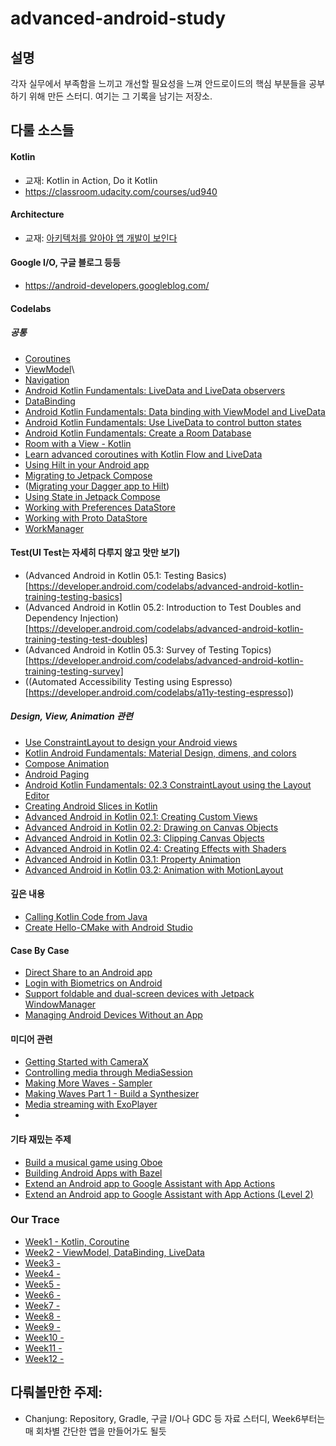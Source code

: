 # advanced-android-study

## 설명
각자 실무에서 부족함을 느끼고 개선할 필요성을 느껴 안드로이드의 핵심 부분들을 공부하기 위해 만든 스터디. 여기는 그 기록을 남기는 저장소.

## 다룰 소스들

#### Kotlin
- 교재: Kotlin in Action, Do it Kotlin
- https://classroom.udacity.com/courses/ud940

#### Architecture
- 교재: [아키텍처를 알아야 앱 개발이 보인다](http://www.kyobobook.co.kr/product/detailViewKor.laf?mallGb=KOR&ejkGb=KOR&barcode=9791190014878)

#### Google I/O, 구글 블로그 등등
- https://android-developers.googleblog.com/

#### Codelabs

##### 공통
- [Coroutines](https://codelabs.developers.google.com/codelabs/kotlin-coroutines/index.html)
- [ViewModel](https://developer.android.com/codelabs/kotlin-android-training-view-model#0)\
- [Navigation](https://developer.android.com/codelabs/android-navigation)
- [Android Kotlin Fundamentals: LiveData and LiveData observers](https://developer.android.com/codelabs/kotlin-android-training-live-data?hl=en)
- [DataBinding](https://developer.android.com/codelabs/android-databinding#0)
- [Android Kotlin Fundamentals: Data binding with ViewModel and LiveData](https://developer.android.com/codelabs/kotlin-android-training-live-data-data-binding?hl=en)
- [Android Kotlin Fundamentals: Use LiveData to control button states](https://developer.android.com/codelabs/kotlin-android-training-quality-and-states?hl=en)
- [Android Kotlin Fundamentals: Create a Room Database](https://developer.android.com/codelabs/kotlin-android-training-room-database?hl=en)
- [Room with a View - Kotlin](https://developer.android.com/codelabs/android-room-with-a-view-kotlin#0)
- [Learn advanced coroutines with Kotlin Flow and LiveData](https://developer.android.com/codelabs/advanced-kotlin-coroutines)
- [Using Hilt in your Android app](https://developer.android.com/codelabs/android-hilt)
- [Migrating to Jetpack Compose](https://developer.android.com/codelabs/jetpack-compose-migration)
- ([Migrating your Dagger app to Hilt](https://developer.android.com/codelabs/android-dagger-to-hilt))
- [Using State in Jetpack Compose](https://developer.android.com/codelabs/jetpack-compose-state)
- [Working with Preferences DataStore](https://developer.android.com/codelabs/android-preferences-datastore)
- [Working with Proto DataStore](https://developer.android.com/codelabs/android-proto-datastore)
- [WorkManager](https://developer.android.com/codelabs/android-adv-workmanager)

#### Test(UI Test는 자세히 다루지 않고 맛만 보기)
- (Advanced Android in Kotlin 05.1: Testing Basics)[https://developer.android.com/codelabs/advanced-android-kotlin-training-testing-basics]
- (Advanced Android in Kotlin 05.2: Introduction to Test Doubles and Dependency Injection)[https://developer.android.com/codelabs/advanced-android-kotlin-training-testing-test-doubles]
- (Advanced Android in Kotlin 05.3: Survey of Testing Topics)[https://developer.android.com/codelabs/advanced-android-kotlin-training-testing-survey]
- ((Automated Accessibility Testing using Espresso)[https://developer.android.com/codelabs/a11y-testing-espresso])

##### Design, View, Animation 관련
- [Use ConstraintLayout to design your Android views](https://developer.android.com/codelabs/constraint-layout)
- [Kotlin Android Fundamentals: Material Design, dimens, and colors](https://developer.android.com/codelabs/kotlin-android-training-material-design-dimens-colors)
- [Compose Animation](https://developer.android.com/codelabs/jetpack-compose-animation)
- [Android Paging](https://developer.android.com/codelabs/android-paging)
- [Android Kotlin Fundamentals: 02.3 ConstraintLayout using the Layout Editor](https://developer.android.com/codelabs/kotlin-android-training-constraint-layout)
- [Creating Android Slices in Kotlin](https://developer.android.com/codelabs/android-slices-basic)
- [Advanced Android in Kotlin 02.1: Creating Custom Views](https://developer.android.com/codelabs/advanced-android-kotlin-training-custom-views)
- [Advanced Android in Kotlin 02.2: Drawing on Canvas Objects](https://developer.android.com/codelabs/advanced-android-kotlin-training-canvas)
- [Advanced Android in Kotlin 02.3: Clipping Canvas Objects](https://developer.android.com/codelabs/advanced-android-kotlin-training-clipping-canvas-objects)
- [Advanced Android in Kotlin 02.4: Creating Effects with Shaders](https://developer.android.com/codelabs/advanced-android-kotlin-training-shaders)
- [Advanced Android in Kotlin 03.1: Property Animation](https://developer.android.com/codelabs/advanced-android-kotlin-training-property-animation)
- [Advanced Android in Kotlin 03.2: Animation with MotionLayout](https://codelabs.developers.google.com/codelabs/motion-layout)

#### 깊은 내용
- [Calling Kotlin Code from Java](https://codelabs.developers.google.com/codelabs/java-friendly-kotlin)
- [Create Hello-CMake with Android Studio](https://developer.android.com/codelabs/android-studio-cmake)

#### Case By Case
- [Direct Share to an Android app](https://developer.android.com/codelabs/android-direct-share)
- [Login with Biometrics on Android](https://developer.android.com/codelabs/biometric-login)
- [Support foldable and dual-screen devices with Jetpack WindowManager](https://developer.android.com/codelabs/android-window-manager-dual-screen-foldables)
- [Managing Android Devices Without an App](https://developer.android.com/codelabs/android-management-api)

#### 미디어 관련
- [Getting Started with CameraX](https://developer.android.com/codelabs/camerax-getting-started)
- [Controlling media through MediaSession](https://codelabs.developers.google.com/codelabs/supporting-mediasession)
- [Making More Waves - Sampler](https://developer.android.com/codelabs/making-waves-2-sampler)
- [Making Waves Part 1 - Build a Synthesizer](https://developer.android.com/codelabs/making-waves-1-synth)
- [Media streaming with ExoPlayer](https://developer.android.com/codelabs/exoplayer-intro)
- 
#### 기타 재밌는 주제
- [Build a musical game using Oboe](https://developer.android.com/codelabs/musicalgame-using-oboe?hl=en)
- [Building Android Apps with Bazel](https://developer.android.com/codelabs/bazel-android-intro)
- [Extend an Android app to Google Assistant with App Actions](https://codelabs.developers.google.com/codelabs/appactions)
- [Extend an Android app to Google Assistant with App Actions (Level 2)](https://codelabs.developers.google.com/codelabs/appactions-2)

### Our Trace
- [Week1 - Kotlin, Coroutine](week1.md)
- [Week2 - ViewModel, DataBinding, LiveData](week2.md)
- [Week3 - ](week3.md)
- [Week4 - ](week4.md)
- [Week5 - ](week5.md)
- [Week6 - ](week6.md)
- [Week7 - ](week7.md)
- [Week8 - ](week8.md)
- [Week9 - ](week9.md)
- [Week10 - ](week10.md)
- [Week11 - ](week11.md)
- [Week12 - ](week12.md)

## 다뤄볼만한 주제:

- Chanjung: Repository, Gradle, 구글 I/O나 GDC 등 자료 스터디, Week6부터는 매 회차별 간단한 앱을 만들어가도 될듯
